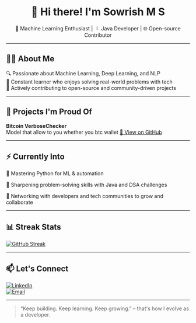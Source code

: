 <div align="center">

# 👋 Hi there! I'm Sowrish M S

🤖 Machine Learning Enthusiast | <img width="15" height="15" alt="image" src="https://github.com/user-attachments/assets/75a0e4fc-4bef-4c56-9ca0-080934ad2d69" />
 Java Developer | 🌐 Open-source Contributor  

</div>

---

## 👨‍💻 About Me

🔍 Passionate about Machine Learning, Deep Learning, and NLP  
🧠 Constant learner who enjoys solving real-world problems with tech    
🌱 Actively contributing to open-source and community-driven projects

---

## 🧩 Projects I'm Proud Of

**Bitcoin VerboseChecker**  
Model that allow to you whether you btc wallet 
[🔗 View on GitHub](https://github.com/SOWRISHMS/btc)


---

## ⚡ Currently Into

🐍 Mastering Python for ML & automation

🧩 Sharpening problem-solving skills with Java and DSA challenges

🤝 Networking with developers and tech communities to grow and collaborate

---



## 📊 Streak Stats

[![GitHub Streak](https://streak-stats.demolab.com?user=SOWRISHMS&theme=dark&hide_border=false)](https://git.io/streak-stats)

---

## 📫 Let's Connect

[![LinkedIn](https://img.shields.io/badge/LinkedIn-blue?logo=linkedin&logoColor=white)](https://www.linkedin.com/in/sowrishms/)  
[![Email](https://img.shields.io/badge/Email-red?logo=gmail&logoColor=white)](mailto:sowrish.mass123456@gmail.com)

---

> “Keep building. Keep learning. Keep growing.” – that's how I evolve as a developer.
